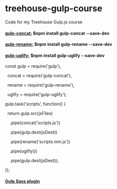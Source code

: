 # treehouse-gulp-course
Code for my Treehouse Gulp.js course

<h4><a href="https://github.com/contra/gulp-concat">gulp-concat:</a> $npm install gulp-concat --save-dev</h4>
<h4><a href="https://github.com/contra/gulp-concat">gulp-rename:</a> $npm install gulp-rename --save-dev</h4>
<h4><a href="https://github.com/contra/gulp-concat">gulp-uglify:</a> $npm install gulp-uglify --save-dev</h4>
<p>const gulp = require('gulp'),</p>
<p>&nbsp;&nbsp;concat = require('gulp-concat'),</p>
<p>&nbsp;&nbsp;rename = require('gulp-rename'),</p>
<p>&nbsp;&nbsp;uglify = require('gulp-uglify');</p>

<p>gulp.task('scripts', function() {  </p>
<p>&nbsp;&nbsp;return gulp.src(jsFiles)</p>
<p>&nbsp;&nbsp;&nbsp;&nbsp;.pipe(concat('scripts.js'))</p>
<p>&nbsp;&nbsp;&nbsp;&nbsp;.pipe(gulp.dest(jsDest))</p>
<p>&nbsp;&nbsp;&nbsp;&nbsp;.pipe(rename('scripts.min.js'))</p>
<p>&nbsp;&nbsp;&nbsp;&nbsp;.pipe(uglify())</p>
<p>&nbsp;&nbsp;&nbsp;&nbsp;.pipe(gulp.dest(jsDest));</p>
<p>});</p>





<h4><a href="https://github.com/dlmanning/gulp-sass">Gulp Sass plugin</a></h4>


